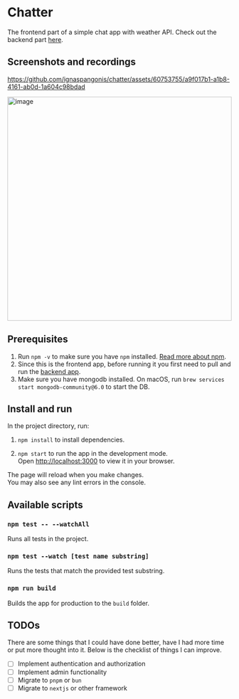 # Chatter

The frontend part of a simple chat app with weather API. Check out the backend part [here](https://github.com/ignaspangonis/chatter-service).

## Screenshots and recordings

https://github.com/ignaspangonis/chatter/assets/60753755/a9f017b1-a1b8-4161-ab0d-1a604c98bdad

<img width="504" alt="image" src="https://github.com/ignaspangonis/chatter/assets/60753755/1dc50961-9791-44a6-a781-b4ad3182e2a8">

## Prerequisites

1. Run `npm -v` to make sure you have `npm` installed. [Read more about npm](https://docs.npmjs.com/getting-started).
2. Since this is the frontend app, before running it you first need to pull and run the [backend app](https://github.com/ignaspangonis/chatter-service/).
3. Make sure you have mongodb installed. On macOS, run `brew services start mongodb-community@6.0` to start the DB.

## Install and run

In the project directory, run:

1. `npm install` to install dependencies.

2. `npm start` to run the app in the development mode.\
Open [http://localhost:3000](http://localhost:3000) to view it in your browser.

The page will reload when you make changes.\
You may also see any lint errors in the console.

## Available scripts

### `npm test -- --watchAll`

Runs all tests in the project.

### `npm test --watch [test name substring]`

Runs the tests that match the provided test substring.

### `npm run build`

Builds the app for production to the `build` folder.

## TODOs

There are some things that I could have done better, have I had more time or put more thought into it. Below is the checklist of things I can improve.

- [ ] Implement authentication and authorization
- [ ] Implement admin functionality
- [ ] Migrate to `pnpm` or `bun`
- [ ] Migrate to `nextjs` or other framework
